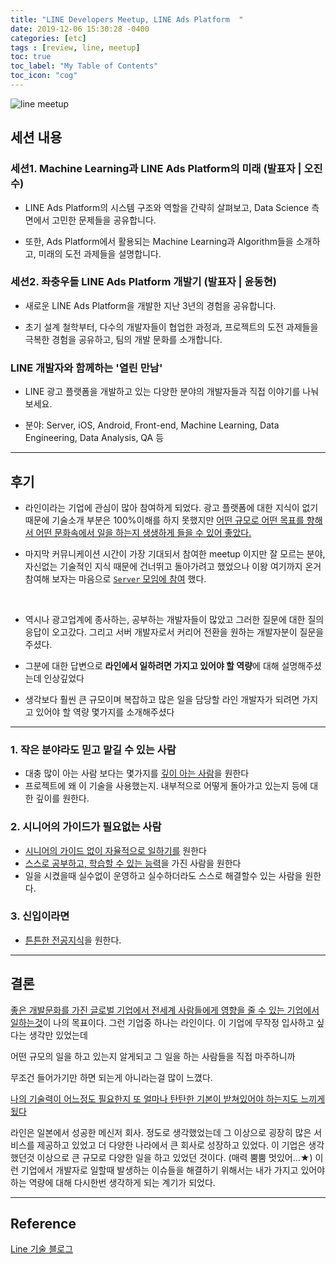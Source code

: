 ```yaml
---
title: "LINE Developers Meetup, LINE Ads Platform  "
date: 2019-12-06 15:30:28 -0400
categories: [etc]
tags : [review, line, meetup]
toc: true
toc_label: "My Table of Contents"
toc_icon: "cog"
---
```

![line meetup](https://user-images.githubusercontent.com/55946791/70287431-3a036380-1812-11ea-9752-3c94f7f6d32a.jpg)

## 세션 내용

### 세션1. Machine Learning과 LINE Ads Platform의 미래 (발표자 | 오진수)

- LINE Ads Platform의 시스템 구조와 역할을 간략히 살펴보고, Data Science 측면에서 고민한 문제들을 공유합니다.

- 또한, Ads Platform에서 활용되는 Machine Learning과 Algorithm들을 소개하고, 미래의 도전 과제들을 설명합니다.

### 세션2. 좌충우돌 LINE Ads Platform 개발기 (발표자 | 윤동현)

- 새로운 LINE Ads Platform을 개발한 지난 3년의 경험을 공유합니다.

- 초기 설계 철학부터, 다수의 개발자들이 협업한 과정과, 프로젝트의 도전 과제들을 극복한 경험을 공유하고, 팀의 개발 문화를 소개합니다.


### LINE 개발자와 함께하는 '열린 만남'

- LINE 광고 플랫폼을 개발하고 있는 다양한 분야의 개발자들과 직접 이야기를 나눠보세요.

- 분야: Server, iOS, Android, Front-end, Machine Learning, Data Engineering, Data Analysis, QA 등

---

## 후기
- 라인이라는 기업에 관심이 많아 참여하게 되었다. 광고 플랫폼에 대한 지식이 없기 때문에 기술소개 부분은 100%이해를 하지 못했지만 <u>어떤 규모로 어떤 목표를 향해서 어떤 문화속에서 일을 하는지 생생하게 들을 수 있어 좋았다.</u>

- 마지막 커뮤니케이션 시간이 가장 기대되서 참여한 meetup 이지만 잘 모르는 분야, 자신없는 기술적인 지식 때문에 건너뛰고 돌아가려고 했었으나 이왕 여기까지 온거 참여해 보자는 마음으로 <u>`Server` 모임에 참여</u> 했다.

<br>

- 역시나 광고업계에 종사하는, 공부하는 개발자들이 많았고 그러한 질문에 대한 질의 응답이 오고갔다. 그리고 서버 개발자로서 커리어 전환을 원하는 개발자분이 질문을 주셨다.

- 그분에 대한 답변으로 <b>라인에서 일하려면 가지고 있어야 할 역량</b>에 대해 설명해주셨는데 인상깊었다

- 생각보다 훨씬 큰 규모이며 복잡하고 많은 일을 담당할 라인 개발자가 되려면 가지고 있어야 할 역량 몇가지를 소개해주셨다

---

### 1. 작은 분야라도 믿고 맡길 수 있는 사람
- 대충 많이 아는 사람 보다는 몇가지를 <u>깊이 아는 사람</u>을 원한다
- 프로젝트에 왜 이 기술을 사용했는지. 내부적으로 어떻게 돌아가고 있는지 등에 대한 깊이를 원한다.

### 2. 시니어의 가이드가 필요없는 사람
- <u>시니어의 가이드 없이 자율적으로 일하기를</u> 원한다
- <u>스스로 공부하고, 학습할 수 있는 능력</u>을 가진 사람을 원한다
- 일을 시켰을때 실수없이 운영하고 실수하더라도 스스로 해결할수 있는 사람을 원한다.

### 3. 신입이라면
- <u>튼튼한 전공지식</u>을 원한다.

---

## 결론

<u>좋은 개발문화를 가진 글로벌 기업에서 전세계 사람들에게 영향을 줄 수 있는 기업에서 일하는것</u>이 나의 목표이다.
그런 기업중 하나는 라인이다. 이 기업에 무작정 입사하고 싶다는 생각만 있었는데

어떤 규모의 일을 하고 있는지 알게되고
그 일을 하는 사람들을 직접 마주하니까

무조건 들어가기만 하면 되는게 아니라는걸 많이 느꼈다.

<u>나의 기술력이 어느정도 필요한지
또 얼마나 탄탄한 기본이 받쳐있어야 하는지도 느끼게됬다</u>

라인은 일본에서 성공한 메신저 회사.
정도로 생각했었는데 그 이상으로 굉장히 많은 서비스를 제공하고 있었고 더 다양한 나라에서 큰 회사로 성장하고 있었다. 이 기업은 생각했던것 이상으로 큰 규모로 다양한 일을 하고 있었던 것이다. (매력 뿜뿜 멋있어...★)
이런 기업에서 개발자로 일할때 발생하는 이슈들을 해결하기 위해서는 내가 가지고 있어야 하는
역량에 대해 다시한번 생각하게 되는 계기가 되었다.



---
## Reference
[Line 기술 블로그](https://engineering.linecorp.com/ko/blog/)
